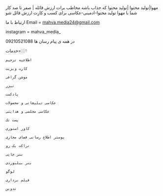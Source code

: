 مهوا|تولید محتوا
            |تولید محتوا که جذاب باشه مخاطب برات ارزش قائله |
            صفر تا صد کار شما با مهوا 
            تولید محتوا-ادمینی-عکاسی
            برای کسب و کارِت ارزش
            قائل شو
             

ارتیاط با ما
 Email  =  mahva.media24@gmail.com
 
  instagram   =  mahva_media_
  

09210521088
در همه ی پیام رسان ها

خدمات=👇🏼

    اطلاعیه ترحیم 

    کارت ویزیت 

    موشن گرافی 

    تیزر 

    پادکست 

    عکاسی تبلیغاتی و محصولات 

    عکاسی مجلسی و هدایتی 

    پست تک 

    کاور استوری 

    پوستر اطلاع رسانی فضای مجازی 

    تراکت یک رو 

    بنر چاپی 

    بنر بیلبوردی 

    لوگو 

    فیلم برداری 

    تدوین 
    
